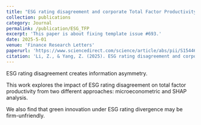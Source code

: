 ```yaml
---
title: "ESG rating disagreement and corporate Total Factor Productivity: Inference and prediction"
collection: publications
category: Journal
permalink: /publication/ESG_TFP
excerpt: 'This paper is about fixing template issue #693.'
date: 2025-5-01
venue: 'Finance Research Letters'
paperurl: 'https://www.sciencedirect.com/science/article/abs/pii/S1544612325003903'
citation: 'Li, Z., & Yang, Z. (2025). ESG rating disagreement and corporate Total Factor Productivity: Inference and prediction. Finance Research Letters, 78, 107127.'
---
```


ESG rating disagreement creates information asymmetry.

This work explores the impact of ESG rating disagreement on total factor productivity from two different approaches: microeconometric and SHAP analysis.

We also find that green innovation under ESG rating divergence may be firm-unfriendly.
